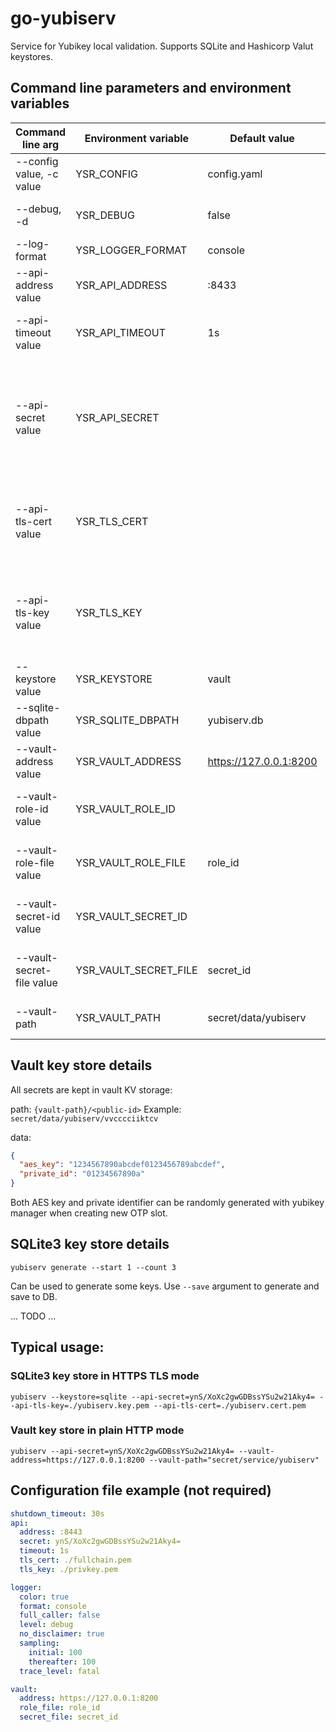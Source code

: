 # go-yubiserv

Service for Yubikey local validation. Supports SQLite and Hashicorp Valut keystores.


## Command line parameters and environment variables 

| Command line arg          | Environment variable  | Default value          | Description                                                                   |
|---------------------------|-----------------------|------------------------|-------------------------------------------------------------------------------|
| --config value, -c value  | YSR_CONFIG            | config.yaml            | Configuration file name                                                       |
| --debug, -d               | YSR_DEBUG             | false                  | Enable debug log messages                                                     |
| --log-format              | YSR_LOGGER_FORMAT     | console                | Log format: console/json                                                      |
| --api-address value       | YSR_API_ADDRESS       | :8433                  | Validation API bind address                                                   |
| --api-timeout value       | YSR_API_TIMEOUT       | 1s                     | Validation API connect/read timeout                                           |
| --api-secret value        | YSR_API_SECRET        |                        | Base64-encoded string for HMAC signature verification, empty to disable check |
| --api-tls-cert value      | YSR_TLS_CERT          |                        | Validation API TLS certificate file path. If empty, will use HTTP mode        |
| --api-tls-key value       | YSR_TLS_KEY           |                        | Validation API TLS private key file path. If empty, will use HTTP mode        |
| --keystore value          | YSR_KEYSTORE          | vault                  | Key store: vault/sqlite                                                       |
| --sqlite-dbpath value     | YSR_SQLITE_DBPATH     | yubiserv.db            | SQLite3 database path                                                         |
| --vault-address value     | YSR_VAULT_ADDRESS     | https://127.0.0.1:8200 | Vault server address                                                          |
| --vault-role-id value     | YSR_VAULT_ROLE_ID     |                        | role_id for Vault auth, overrides role-file                                   |
| --vault-role-file value   | YSR_VAULT_ROLE_FILE   | role_id                | Path to file containing role_id for Vault auth                                |
| --vault-secret-id value   | YSR_VAULT_SECRET_ID   |                        | secret_id for Vault auth, overrides secret-id                                 |
| --vault-secret-file value | YSR_VAULT_SECRET_FILE | secret_id              | Path to file containing secret_id for Vault auth                              |
| --vault-path              | YSR_VAULT_PATH        | secret/data/yubiserv   | Vault path to KV secrets store                                                |

## Vault key store details
All secrets are kept in vault KV storage:

path: 
```{vault-path}/<public-id>```
Example: ```secret/data/yubiserv/vvcccciiktcv```

data: 
```json
{
  "aes_key": "1234567890abcdef0123456789abcdef",
  "private_id": "01234567890a"
}
```
Both AES key and private identifier can be randomly generated with yubikey manager when creating new OTP slot.

## SQLite3 key store details

```yubiserv generate --start 1 --count 3```

Can be used to generate some keys. Use ```--save``` argument to generate and save to DB.

... TODO ...

## Typical usage:
### SQLite3 key store in HTTPS TLS mode
```yubiserv --keystore=sqlite --api-secret=ynS/XoXc2gwGDBssYSu2w21Aky4= --api-tls-key=./yubiserv.key.pem --api-tls-cert=./yubiserv.cert.pem```

### Vault key store in plain HTTP mode
```yubiserv --api-secret=ynS/XoXc2gwGDBssYSu2w21Aky4= --vault-address=https://127.0.0.1:8200 --vault-path="secret/service/yubiserv"```


## Configuration file example (not required)
```yaml
shutdown_timeout: 30s
api:
  address: :8443
  secret: ynS/XoXc2gwGDBssYSu2w21Aky4=
  timeout: 1s
  tls_cert: ./fullchain.pem
  tls_key: ./privkey.pem

logger:
  color: true
  format: console
  full_caller: false
  level: debug
  no_disclaimer: true
  sampling:
    initial: 100
    thereafter: 100
  trace_level: fatal

vault:
  address: https://127.0.0.1:8200
  role_file: role_id
  secret_file: secret_id
```